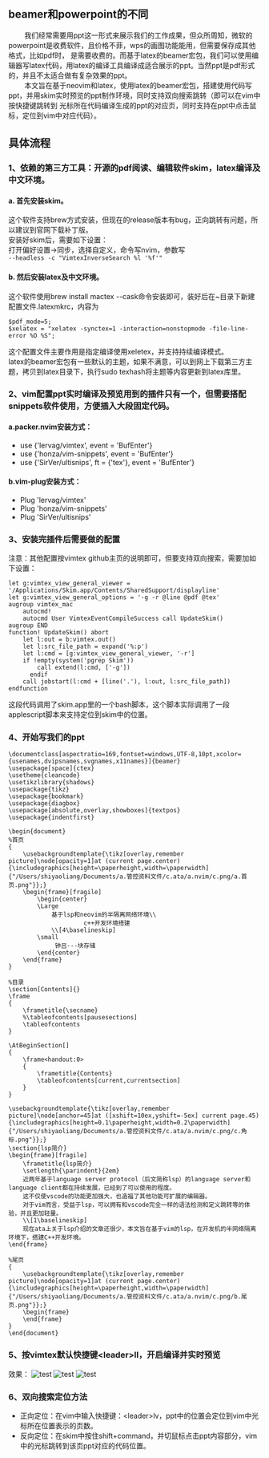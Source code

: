 
## beamer和powerpoint的不同
&emsp;&emsp;&nbsp;我们经常需要用ppt这一形式来展示我们的工作成果，但众所周知，微软的powerpoint是收费软件，且价格不菲，wps的画图功能能用，但需要保存成其他格式，比如pdf时，
是需要收费的。而基于latex的beamer宏包，我们可以使用编辑器写latex代码，用latex的编译工具编译成适合展示的ppt。当然ppt是pdf形式的，并且不太适合做有复杂效果的ppt。  
&emsp;&emsp;&nbsp;本文旨在基于neovim和latex，使用latex的beamer宏包，搭建使用代码写ppt，并用skim实时预览的ppt制作环境，同时支持双向搜索跳转（即可以在vim中按快捷键跳转到
光标所在代码编译生成的ppt的对应页，同时支持在ppt中点击鼠标，定位到vim中对应代码）。

## 具体流程
### 1、依赖的第三方工具：开源的pdf阅读、编辑软件skim，latex编译及中文环境。
#### a. 首先安装skim。
这个软件支持brew方式安装，但现在的release版本有bug，正向跳转有问题，所以建议到官网下载补丁版。  
安装好skim后，需要如下设置：  
打开偏好设置->同步，选择自定义，命令写nvim，参数写  
    ```
    --headless -c "VimtexInverseSearch %l '%f'" 
    ```
#### b. 然后安装latex及中文环境。
这个软件使用brew install mactex --cask命令安装即可，装好后在~目录下新建配置文件.latexmkrc，内容为   
 ```
$pdf_mode=5;
$xelatex = "xelatex -synctex=1 -interaction=nonstopmode -file-line-error %O %S";
 ```
这个配置文件主要作用是指定编译使用xeletex，并支持持续编译模式。  
latex的beamer宏包有一些默认的主题，如果不满意，可以到网上下载第三方主题，拷贝到latex目录下，执行sudo texhash将主题等内容更新到latex库里。

### 2、vim配置ppt实时编译及预览用到的插件只有一个，但需要搭配snippets软件使用，方便插入大段固定代码。

#### a.packer.nvim安装方式：
- use {'lervag/vimtex', event = 'BufEnter'}
- use {'honza/vim-snippets', event = 'BufEnter'}
- use {'SirVer/ultisnips', ft = {'tex'}, event = 'BufEnter'}

#### b.vim-plug安装方式：
- Plug 'lervag/vimtex'
- Plug 'honza/vim-snippets'
- Plug 'SirVer/ultisnips'

### 3、安装完插件后需要做的配置
注意：其他配置按vimtex github主页的说明即可，但要支持双向搜索，需要加如下设置：
```
let g:vimtex_view_general_viewer = '/Applications/Skim.app/Contents/SharedSupport/displayline'  
let g:vimtex_view_general_options = '-g -r @line @pdf @tex'  
augroup vimtex_mac  
    autocmd!  
    autocmd User VimtexEventCompileSuccess call UpdateSkim()  
augroup END  
function! UpdateSkim() abort  
    let l:out = b:vimtex.out()  
    let l:src_file_path = expand('%:p')  
    let l:cmd = [g:vimtex_view_general_viewer, '-r']  
    if !empty(system('pgrep Skim'))  
        call extend(l:cmd, ['-g'])  
      endif  
    call jobstart(l:cmd + [line('.'), l:out, l:src_file_path])  
endfunction
```
这段代码调用了skim.app里的一个bash脚本，这个脚本实际调用了一段applescript脚本来支持定位到skim中的位置。
### 4、开始写我们的ppt
```
\documentclass[aspectratio=169,fontset=windows,UTF-8,10pt,xcolor={usenames,dvipsnames,svgnames,x11names}]{beamer}
\usepackage[space]{ctex}
\usetheme{cleancode}
\usetikzlibrary{shadows}
\usepackage{tikz}
\usepackage{bookmark}
\usepackage{diagbox}
\usepackage[absolute,overlay,showboxes]{textpos}
\usepackage{indentfirst} 

\begin{document}
%首页
{
    \usebackgroundtemplate{\tikz[overlay,remember picture]\node[opacity=1]at (current page.center){\includegraphics[height=\paperheight,width=\paperwidth]{"/Users/shiyaoliang/Documents/a.管控资料文件/c.ata/a.nvim/c.png/a.首页.png"}};}
    \begin{frame}[fragile]
        \begin{center}
        \Large 
            基于lsp和neovim的半隔离网络环境\\
                     c++开发环境搭建
            \\[4\baselineskip]
        \small
             钟吕---块存储
        \end{center}
    \end{frame}
}

%目录
\section[Contents]{}
\frame 
{
    \frametitle{\secname}
    %\tableofcontents[pausesections]
    \tableofcontents
}

\AtBeginSection[] 
{
    \frame<handout:0> 
    {
        \frametitle{Contents}
        \tableofcontents[current,currentsection]
    }
}

\usebackgroundtemplate{\tikz[overlay,remember picture]\node[anchor=45]at ([xshift=10ex,yshift=-5ex] current page.45) {\includegraphics[height=0.1\paperheight,width=0.2\paperwidth]{"/Users/shiyaoliang/Documents/a.管控资料文件/c.ata/a.nvim/c.png/c.角标.png"}};}
\section{lsp简介}
\begin{frame}[fragile]
    \frametitle{lsp简介}
    \setlength{\parindent}{2em}
    近两年基于language server protocol（后文简称lsp）的language server和language client都在持续发展，已经到了可以使用的程度。
    这不仅使vscode的功能更加强大，也造福了其他功能可扩展的编辑器。
    对于vim而言，受益于lsp，可以拥有和vscode完全一样的语法检测和定义跳转等的体验，并且更加轻量。
    \\[1\baselineskip]
    现在ata上关于lsp介绍的文章还很少，本文旨在基于vim的lsp，在开发机的半网络隔离环境下，搭建C++开发环境。
\end{frame}

%尾页
{
    \usebackgroundtemplate{\tikz[overlay,remember picture]\node[opacity=1]at (current page.center){\includegraphics[height=\paperheight,width=\paperwidth]{"/Users/shiyaoliang/Documents/a.管控资料文件/c.ata/a.nvim/c.png/b.尾页.png"}};}
    \begin{frame}
    \end{frame}
}
\end{document}
```
### 5、按vimtex默认快捷键\<leader\>ll，开启编译并实时预览
效果：
![test](http://youseeicanfly.gitee.io/picturebed/beamer/ppt_up.png)
![test](http://youseeicanfly.gitee.io/picturebed/beamer/ppt_content.png)
![test](http://youseeicanfly.gitee.io/picturebed/beamer/ppt_down.png)

### 6、双向搜索定位方法
- 正向定位：在vim中输入快捷键：\<leader\>lv，ppt中的位置会定位到vim中光标所在位置表示的页数。
- 反向定位：在skim中按住shift+command，并切鼠标点击ppt内容部分，vim中的光标跳转到该页ppt对应的代码位置。
